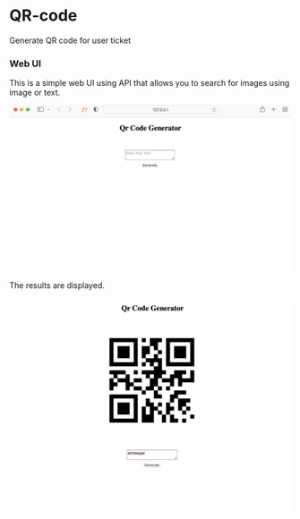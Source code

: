 # QR-code
Generate QR code for user ticket

### Web UI

This is a simple web UI using API that allows you to search for images using image or text.

![Image](Images/webUI.png)

The results are displayed.

![Image](Images/WebUI_results.png)
